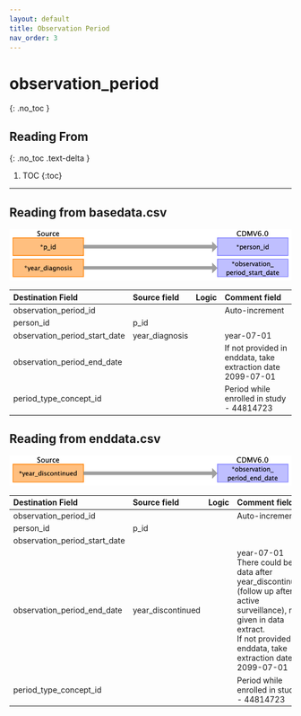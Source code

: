 ```yaml
---
layout: default
title: Observation Period
nav_order: 3
---
```


# observation_period
{: .no_toc }

## Reading From
{: .no_toc .text-delta }

1. TOC
{:toc}

---

## Reading from basedata.csv

![](index_files/image3.png)

| Destination Field             | Source field   | Logic | Comment field                                     |
|:------------------------------|:---------------|:------|:--------------------------------------------------|
| observation_period_id         |                |       |  Auto-increment                                   |
| person_id                     | p_id           |       |                                                   |
| observation_period_start_date | year_diagnosis |       | year-07-01                                        |
| observation_period_end_date   |                |       | If not provided in enddata, take extraction date 2099-07-01|
| period_type_concept_id        |                |       | Period while enrolled in study - 44814723         |

## Reading from enddata.csv

![](index_files/image4.png)

| Destination Field             | Source field      | Logic | Comment field                                                                                                                                                                  |
|:------------------------------|:------------------|:------|:-------------------------------------------------------------------------------------------------------------------------------------------------------------------------------|
| observation_period_id         |                   |       |  Auto-increment                                                                                                                                                                |
| person_id                     | p_id              |       |                                                                                                                                                                                |
| observation_period_start_date |                   |       |                                                                                                                                                                                |
| observation_period_end_date   | year_discontinued |       | year-07-01<br> There could be data after year_discontinued (follow up after active surveillance), not given in data extract.<br>If not provided in enddata, take extraction date 2099-07-01|
| period_type_concept_id        |                   |       | Period while enrolled in study - 44814723                                                                                                                                      |

